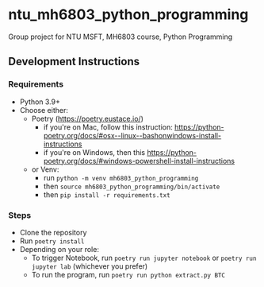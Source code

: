 # ntu_mh6803_python_programming
Group project for NTU MSFT, MH6803 course, Python Programming

## Development Instructions

### Requirements

* Python 3.9+
* Choose either:
    * Poetry (https://poetry.eustace.io/)
        * if you're on Mac, follow this instruction: https://python-poetry.org/docs/#osx--linux--bashonwindows-install-instructions
        * if you're on Windows, then this https://python-poetry.org/docs/#windows-powershell-install-instructions
    * or Venv:
        * run `python -m venv mh6803_python_programming`
        * then `source mh6803_python_programming/bin/activate`
        * then `pip install -r requirements.txt`

### Steps

* Clone the repository
* Run `poetry install`
* Depending on your role:
    * To trigger Notebook, run `poetry run jupyter notebook` or `poetry run jupyter lab` (whichever you prefer)
    * To run the program, run `poetry run python extract.py BTC`
